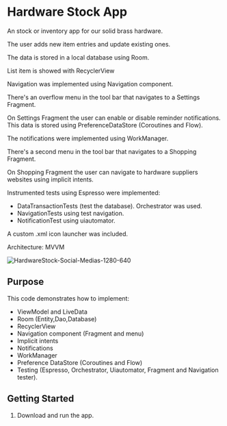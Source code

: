 Hardware Stock App
===================================

An stock or inventory app for our solid brass hardware.

The user adds new item entries and update existing ones.

The data is stored in a local database using Room.

List item is showed with RecyclerView

Navigation was implemented using Navigation component.

There's an overflow menu in the tool bar that navigates to a Settings Fragment.

On Settings Fragment the user can enable or disable reminder notifications. This data is stored using PreferenceDataStore (Coroutines and Flow).

The notifications were implemented using WorkManager.

There's a second menu in the tool bar that navigates to a Shopping Fragment.

On Shopping Fragment the user can navigate to hardware suppliers websites using implicit intents.


Instrumented tests using Espresso were implemented:

* DataTransactionTests (test the database). Orchestrator was used.
* NavigationTests using test navigation.
* NotificationTest using uiautomator.

A custom .xml icon launcher was included.

Architecture: MVVM

![HardwareStock-Social-Medias-1280-640](https://user-images.githubusercontent.com/96868937/182251628-2a4dcde9-fdc6-4d98-a65a-ae2d0cf98597.jpg)

Purpose
--------------

This code demonstrates how to implement:

* ViewModel and LiveData
* Room (Entity,Dao,Database)
* RecyclerView
* Navigation component (Fragment and menu)
* Implicit intents
* Notifications
* WorkManager
* Preference DataStore (Coroutines and Flow)
* Testing (Espresso, Orchestrator, Uiautomator, Fragment and Navigation tester).


Getting Started
---------------

1. Download and run the app.
